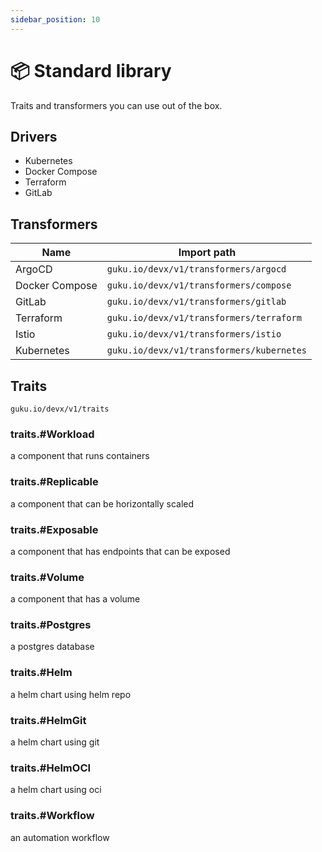 ```yaml
---
sidebar_position: 10
---
```


# 📦 Standard library

Traits and transformers you can use out of the box.

## Drivers

+ Kubernetes
+ Docker Compose
+ Terraform
+ GitLab

## Transformers
|Name|Import path|
|-|-|
| ArgoCD    | `guku.io/devx/v1/transformers/argocd` |
| Docker Compose | `guku.io/devx/v1/transformers/compose` |
| GitLab | `guku.io/devx/v1/transformers/gitlab` |
| Terraform | `guku.io/devx/v1/transformers/terraform` |
| Istio | `guku.io/devx/v1/transformers/istio` |
| Kubernetes | `guku.io/devx/v1/transformers/kubernetes` |

## Traits 
`guku.io/devx/v1/traits`

### traits.#Workload        
a component that runs containers 
### traits.#Replicable      
a component that can be horizontally scaled 
### traits.#Exposable       
a component that has endpoints that can be exposed 
### traits.#Volume  
a component that has a volume 
### traits.#Postgres        
a postgres database 
### traits.#Helm    
a helm chart using helm repo 
### traits.#HelmGit 
a helm chart using git 
### traits.#HelmOCI 
a helm chart using oci 
### traits.#Workflow        
an automation workflow 